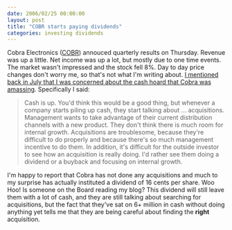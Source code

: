 ```yaml
---
date: 2006/02/25 00:00:00
layout: post
title: "COBR starts paying dividends"
categories: investing dividends
---
```


Cobra Electronics ([COBR](http://finance.yahoo.com/q?s=COBR)) annouced quarterly results on Thursday. Revenue was up a little. Net income was up a lot, but mostly due to one time events. The market wasn't impressed and the stock fell 8%. Day to day price changes don't worry me, so that's not what I'm writing about. [I mentioned back in July that I was concerned about the cash hoard that Cobra was amassing](http://kurup.org/blog/one-entry?entry_id=22593). Specifically I said:

> Cash is up. You'd think this would be a good thing, but whenever a company starts piling up cash, they start talking about ... acquisitions. Management wants to take advantage of their current distribution channels with a new product. They don't think there is much room for internal growth. Acquisitions are troublesome, because they're difficult to do properly and because there's so much management incentive to do them. In addition, it's difficult for the outside investor to see how an acquisition is really doing. I'd rather see them doing a dividend or a buyback and focusing on internal growth.

I'm happy to report that Cobra has not done any acquisitions and much to my surprise has actually instituted a dividend of 16 cents per share. Woo Hoo! Is someone on the Board reading my blog? This dividend will still leave them with a lot of cash, and they are still talking about searching for acquisitions, but the fact that they've sat on 6+ million in cash without doing anything yet tells me that they are being careful about finding the **right** acquisition.
